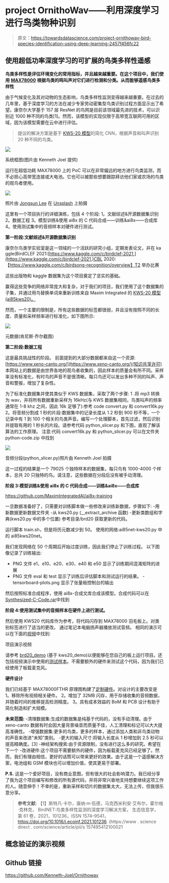 # project OrnithoWav——利用深度学习进行鸟类物种识别

> 原文：<https://towardsdatascience.com/project-ornithowav-bird-species-identification-using-deep-learning-2457f456fc22>

## 使用超低功率深度学习的可扩展的鸟类多样性遥感

**鸟类多样性是评估环境变化的常用指标，并且越来越重要。在这个项目中，我们使用** [**MAX78000**](/how-to-run-a-deep-neural-network-on-a-aa-battery-for-a-week-75ac6247198e) **根据鸟类的鸣叫声对它们进行检测和分类。从而能够遥感鸟类多样性**

由于气候变化及其对动物的生态影响，鸟类多样性监测变得越来越重要。在过去的几年里，基于深度学习的方法在减少专家劳动密集型鸟类识别过程方面显示出了希望。康奈尔大学基于 157 层 ResNet 的鸟网是目前该领域最先进的技术，可以识别近 1000 种不同的鸟类[1]。然而，该模型的实现仅限于高带宽互联网可用的区域，因为该模型需要在云中进行评估。

> 提议的解决方案是基于 [KWS-20 模型](https://www.maximintegrated.com/en/design/technical-documents/app-notes/7/7359.html)的简化 CNN，根据声音和叫声识别 20 种不同的鸟类。

![](img/5d37f22a2f65d822137d44e04ec4b175.png)

系统框图(图片由 Kenneth Joel 提供)

运行在超低功耗 MAX78000 上的 PoC 可以在非常偏远的地方进行鸟类监测，而不必担心高带宽连接或大电池。它也可以被那些想要跟踪拜访他们家或农场的鸟类的观鸟者使用。

![](img/8c88611a2eac98375b72048511be6854.png)

照片由 [Jongsun Lee](https://unsplash.com/ja/@sarahleejs?utm_source=medium&utm_medium=referral) 在 [Unsplash](https://unsplash.com?utm_source=medium&utm_medium=referral) 上拍摄

这里有一个项目执行的详细演练，包括 4 个阶段:
1。文献综述&开源数据集识别
2。数据工程
3。模型训练&使用 ai8x 的 C 代码合成——训练&ai8x——合成库
4。使用测试集中的音频样本对硬件进行测试。

**第一阶段:文献综述&开源数据集识别**

康奈尔鸟类学实验室是这一领域的一个活跃的研究小组，定期发表论文，并在 ka ggle(BirdCLEF 2021:[https://www.kaggle.com/c/birdclef-2021,](https://www.kaggle.com/c/birdclef-2021,)CBL 2020:【https://www.kaggle.com/c/birdsong-recognition/overview】T2 举办比赛

这些出版物和 kaggle 数据集为这个项目奠定了坚实的基础。

赢得这些竞争的网络非常庞大和复杂，对于我们的项目，我们使用了这个数据集的子集，并通过用鸟替换单词来重新训练来自 Maxim Integrated 的 [KWS-20 模型(ai85kws20)。](https://github.com/MaximIntegratedAI/ai8x-training)

然而，一个主要的限制是，所有这些数据的标签都很弱，并且没有按照不同的长度、质量和采样频率进行标准化，如下图所示:

![](img/04e6feba16ef8c453595efd682fc527f.png)

元数据(肯尼斯·乔尔截图)

**第二阶段:数据工程**

这是最具挑战性的阶段。
前面提到的大部分数据都来自这一个资源:[https://www.xeno-canto.org/](https://www.xeno-canto.org/)(知识共享许可)
本网站上的数据是由世界各地的观鸟者收集的，因此样本的质量会有所不同。采样率没有标准化，有时鸟的声音不是很清晰。每只鸟还可以发出多种不同的叫声、声音和警报，增加了复杂性。

为了标准化数据集并使其类似于 KWS 数据集，采取了两个步骤:
1 .将 mp3 转换为 wav，并将所有数据重新采样为 16kHz(与 KWS 数据集相同，鸟类叫声的频率通常在 1-8 khz 之间，因此 16k 足够了):参考 code convert.py 和 convert16k.py
2。将音频分割成 1 秒的片段:数据集中的记录长度从 1.2 秒到 900 秒不等，一个记录中有 1 到 100 个相关的鸟类声音。编写一个处理脚本，首先过滤，然后识别并提取有用的 1 秒长的片段。请参考代码 python_slicer.py 和下图，直观了解该算法的工作原理。
注意:代码 convert16k.py 和 python_slicer.py 可以在文件夹 python-code.zip 中找到

![](img/0593498f55401e5fac61e0855c890a4e.png)

音频分段(python_slicer.py)照片由 Kenneth Joel 拍摄

这一过程的结果是一个 79025 个独特样本的数据集，每只鸟有 1000-4000 个样本，总共 20 只独特的鸟。请注意，这些数据在分段后没有被手动清理。

**阶段 3:模型训练&使用 ai8x 的 C 代码合成——训练&ai8x——合成库**

<https://github.com/MaximIntegratedAI/ai8x-training>  

一旦数据准备好了，只需要对训练脚本做一些修改来训练新数据，步骤如下:
-用新数据更新数据文件夹
-从 kws20.py (__extract_archive 函数)
-更新类数组和字典(kws20.py 中的多个位置)
参考目录/brd20 获取更新的代码。

运行脚本 train.sh，但是将历元数减少到 50。
使用的网络:ai85net-kws20.py 中的 ai85kws20net。

我们发现网络在 50 个周期后开始过度训练，因此我们停止了训练过程。
以下图像记录了训练输出:
- PNG 文件 e1、e10、e20、e30、e40 和 e50 显示了训练期间混淆矩阵的进展
- PNG 文件 eval 和 test 显示了训练后评估脚本和测试运行的结果。
-tensorboard-plots.png 显示了张量板控制台的输出

然后按照标准合成程序，使用 ai8x-合成文库合成该模型。合成代码可以在[Synthesized-C-Code.rar](https://github.com/Kenneth-Joel/Ornithowav/tree/main/Synthesized-C-Code)中找到

**阶段 4:使用测试集中的音频样本在硬件上进行测试。**

然后使用 KWS20 代码库作为参考，将代码闪存到 MAX78000 羽毛板上。对类别标签进行了适当的更改。
通过笔记本电脑扬声器播放测试音频。
相同的演示可以在下面的[视频](https://youtu.be/f-ShF_WkPHo)中找到:

项目演示视频

请参考 [brd20_demo](https://github.com/Kenneth-Joel/Ornithowav/tree/main/brd20_demo) (基于 kws20_demo)以便能够在您自己的板上运行项目。还包括视频演示中使用的[测试样本](https://github.com/Kenneth-Joel/Ornithowav/tree/main/Test%20Samples%20Used%20in%20Video%20Demo)。不需要额外的硬件来测试这个代码，因为我们已经使用了板载麦克风。

**硬件设计**

我们已经基于 MAX78000FTHR 原理图构建了[定制硬件](https://github.com/Kenneth-Joel/Ornithowav/tree/main/Hardware%20Design%20Files)。对设计的主要改变是
1。移除所有视频相关硬件。
2。增加了 32MB 闪存，用于存储收集的音频数据，并随着时间的推移提高检测精度。
3。具有成本效益的 BoM 和 PCB 设计有助于简化制造和扩大规模。

**未来范围:**
-清理数据集:生成的数据集是纯基于代码的，没有手动清理。由于 xeno-canto 数据有时会因大量背景噪音而质量不佳，人工清理和标记可以大大提高准确性。
-增强数据集:更多的鸟类，更多的样本，通过添加人类和非鸟类动物的声音来改进“未知”类别。
-更大的输入尺寸:将输入长度从 1 秒增加到 2.5 秒可以提高精确度。[3]
-神经架构搜索:由于资源限制，没有进行这么多的研究。希望在下一个
-改进硬件:这个项目不需要额外的硬件，因为板载麦克风已经足够了。然而，我们有理由相信，更好的话筒可以带来更好的效果。由于这是一个遥感解决方案，电池组和 GSM 模块也可以增加价值，使其更易于部署。

**P.S.** 这是一个爱好项目，没有商业意图，但有很大的社会影响潜力。我已经分享了我为这个项目编写和修改的所有源代码，并将非常兴奋地支持想要继续这项工作的人。随意伸手！不幸的是，重新采样和切片的数据集太大，无法上传，但我很乐意分享。

> **参考文献:**
> 【1】斯特凡·卡尔，康纳·m·伍德，马克西米利安·艾布尔，霍尔格·克林克，
> BirdNET:鸟类多样性监测的深度学习解决方案，
> 生态信息学，
> 第 61 卷，2021，101236，ISSN 1574–9541，
> https://doi.org/10.1016/j.ecoinf.2021.101236.
> (https://www . science direct . com/science/article/pii/s 157495412100021

## 概念验证的演示视频

## Github 链接

<https://github.com/Kenneth-Joel/Ornithowav> 